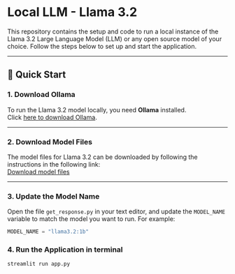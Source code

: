 # Local LLM - Llama 3.2

This repository contains the setup and code to run a local instance of the Llama 3.2 Large Language Model (LLM) or any open source model of your choice. Follow the steps below to set up and start the application.

---

## 🚀 Quick Start

### 1. Download Ollama
To run the Llama 3.2 model locally, you need **Ollama** installed.  
Click [here to download Ollama](https://ollama.com/download).

---

### 2. Download Model Files
The model files for Llama 3.2 can be downloaded by following the instructions in the following link:  
[Download model files](https://github.com/ollama/ollama/blob/main/README.md)

---

### 3. Update the Model Name
Open the file `get_response.py` in your text editor, and update the `MODEL_NAME` variable to match the model you want to run. For example:
```python
MODEL_NAME = "llama3.2:1b"
```


### 4. Run the Application in terminal
```streamlit run app.py```